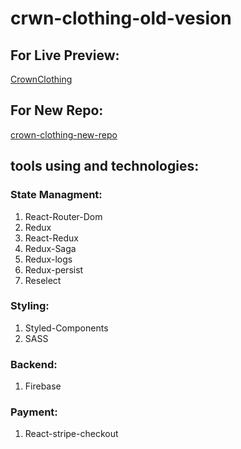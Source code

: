 # crwn-clothing-old-vesion

## For Live Preview: 
[CrownClothing](https://crown-clothing-new.vercel.app/)

## For New Repo:
[crown-clothing-new-repo](https://github.com/ahmed-elkhalily/crown-clothing-new)

## tools using and technologies:

### State Managment:
1. React-Router-Dom
2. Redux
3. React-Redux
4. Redux-Saga
6. Redux-logs
7. Redux-persist
8. Reselect 

### Styling:
1. Styled-Components
2. SASS

### Backend:
1. Firebase

### Payment:
1. React-stripe-checkout
